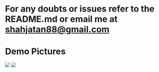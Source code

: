 # For any doubts or issues refer to the README.md or email me at shahjatan88@gmail.com


# Demo Pictures

![](demoImages/bzone1.png)
![](demoImages/bzone2.png)


